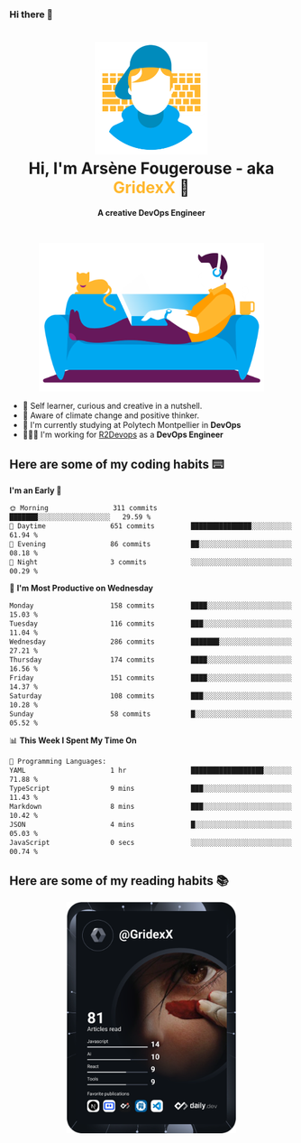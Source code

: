 ### Hi there 👋

<!--
**GridexX/gridexx** is a ✨ _special_ ✨ repository because its `README.md` (this file) appears on your GitHub profile.

Here are some ideas to get you started:

- 🔭 I’m currently working on ...
- 🌱 I’m currently learning ...
- 👯 I’m looking to collaborate on ...
- 🤔 I’m looking for help with ...
- 💬 Ask me about ...
- 📫 How to reach me: ...
- 😄 Pronouns: ...
- ⚡ Fun fact: ...
-->


<!-- Header -->
<h1 align="center">
  <img src="./images/user_profile.png" width="200">
  <br>
  Hi, I'm Arsène Fougerouse - aka <span style="color:#ffb72e">GridexX</span> 👋
</h1>


<p align="center">
  <b>A creative DevOps Engineer </b>
</p>
<br/>
<p align="center">
  <img src="./images/man_couch.png" width="400">
</p>

- 🎨 Self learner, curious and creative in a nutshell. 
- 🌱 Aware of climate change and positive thinker.
- 📕 I'm currently studying at Polytech Montpellier in **DevOps**
- 👨🏻‍💻 I'm working for [R2Devops](https://r2devops.io) as a **DevOps Engineer**


## Here are some of my coding habits ⌨️

<!-- Add a section about tech and Ops stack
  Like this one : https://github.com/Xanthus58#-tech-stack
-->
<!--START_SECTION:waka-->
**I'm an Early 🐤** 

```text
🌞 Morning                311 commits         ███████░░░░░░░░░░░░░░░░░░   29.59 % 
🌆 Daytime                651 commits         ███████████████░░░░░░░░░░   61.94 % 
🌃 Evening                86 commits          ██░░░░░░░░░░░░░░░░░░░░░░░   08.18 % 
🌙 Night                  3 commits           ░░░░░░░░░░░░░░░░░░░░░░░░░   00.29 % 
```
📅 **I'm Most Productive on Wednesday** 

```text
Monday                   158 commits         ████░░░░░░░░░░░░░░░░░░░░░   15.03 % 
Tuesday                  116 commits         ███░░░░░░░░░░░░░░░░░░░░░░   11.04 % 
Wednesday                286 commits         ███████░░░░░░░░░░░░░░░░░░   27.21 % 
Thursday                 174 commits         ████░░░░░░░░░░░░░░░░░░░░░   16.56 % 
Friday                   151 commits         ████░░░░░░░░░░░░░░░░░░░░░   14.37 % 
Saturday                 108 commits         ███░░░░░░░░░░░░░░░░░░░░░░   10.28 % 
Sunday                   58 commits          █░░░░░░░░░░░░░░░░░░░░░░░░   05.52 % 
```


📊 **This Week I Spent My Time On** 

```text
💬 Programming Languages: 
YAML                     1 hr                ██████████████████░░░░░░░   71.88 % 
TypeScript               9 mins              ███░░░░░░░░░░░░░░░░░░░░░░   11.43 % 
Markdown                 8 mins              ███░░░░░░░░░░░░░░░░░░░░░░   10.42 % 
JSON                     4 mins              █░░░░░░░░░░░░░░░░░░░░░░░░   05.03 % 
JavaScript               0 secs              ░░░░░░░░░░░░░░░░░░░░░░░░░   00.74 % 
```


<!--END_SECTION:waka-->

## Here are some of my reading habits 📚
<div  align="center">
  <img src="./images/devcard.svg" width="300">
</div>
